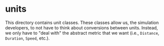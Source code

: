# units

This directory contains unit classes. These classes allow us, the simulation
developers, to not have to think about conversions between units. Instead, we
only have to "deal with" the abstract metric that we want (i.e., `Distance`,
`Duration`, `Speed`, etc.).
